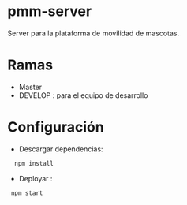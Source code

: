 # pmm-server
Server para la plataforma de movilidad de mascotas.

# Ramas
  - Master
  - DEVELOP : para el equipo de desarrollo
  
# Configuración
  - Descargar dependencias:
  ```sh
    npm install
  ```
  - Deployar :
  ```sh
   npm start
  ```
